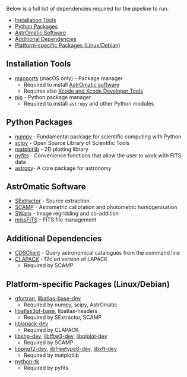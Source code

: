 Below is a full list of dependencies required for the pipeline to run.

* [Installation Tools](#installation-tools)
* [Python Packages](#python-packages)
* [AstrOmatic Software](#astromatic-software)
* [Additional Dependencies](#additional-dependencies)
* [Platform-specific Packages (Linux/Debian)](#platform-specific-packages-linuxdebian)

## Installation Tools

* [macports]() (macOS only) - Package manager
  * Required to install [AstrOmatic software](http://www.astromatic.net/software)
  * Requires also [Xcode and Xcode Developer Tools](https://guide.macports.org/#installing.xcode) 
* [pip](https://pip.pypa.io/en/stable/installing/) - Python package manager
  * Required to install `astropy` and other Python modules

## Python Packages

* [numpy](http://www.numpy.org/) - Fundamental package for scientific computing with Python
* [scipy](https://www.scipy.org/) - Open Source Library of Scientific Tools
* [matplotlib](http://matplotlib.org/) - 2D plotting library 
* [pyfits](http://www.stsci.edu/institute/software_hardware/pyfits) - Convenience functions that allow the user to work with FITS data
* [astropy](http://www.astropy.org/)-  A core package for astronomy

## AstrOmatic Software

* [SExtractor](http://www.astromatic.net/software/sextractor) - Source extraction
* [SCAMP](http://www.astromatic.net/software/scamp) - Astrometric calibration and photometric homogenisation
* [SWarp](http://www.astromatic.net/software/swarp) - Image regridding and co-addition
* [missFITS](http://www.astromatic.net/software/missfits) - FITS file management

## Additional Dependencies

* [CDSClient](http://cdsarc.u-strasbg.fr/doc/cdsclient.html) -  Query astronomical catalogues from the command line
* [CLAPACK](http://www.netlib.org/clapack/) - f2c'ed version of LAPACK
  * Required by SCAMP

## Platform-specific Packages (Linux/Debian)

* [gfortran](https://packages.debian.org/jessie/gfortran), [libatlas-base-dev](https://packages.debian.org/jessie/libatlas-base-dev)
  * Required by numpy, scipy, AstrOmatic
* [libatlas3gf-base](https://packages.debian.org/jessie/libatlas3gf-base), libatlas-headers
  * Required by SExtractor, SCAMP
* [liblapack-dev](https://packages.debian.org/jessie/liblapack-dev)
  * Required by CLAPACK
* [libshp-dev](https://packages.debian.org/jessie/libshp-dev), [libfftw3-dev](https://packages.debian.org/jessie/libfftw3-dev), [libplplot-dev](https://packages.debian.org/jessie/libplplot-dev)
  * Required by SCAMP
* [libpng12-dev](https://packages.debian.org/jessie/libpng12-dev), [libfreetype6-dev](https://packages.debian.org/jessie/libfreetype6-dev), [libxft-dev](https://packages.debian.org/jessie/libxft-dev)
  * Required by matplotlib
* [python-tk](https://packages.debian.org/jessie/python-tk)
  * Required by pyfits
